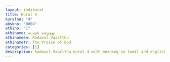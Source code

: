 ```yaml
---
layout: indikural
title: Kural 4
kuralno: "4"
abskno: "0004"
athino: "1"
athiname: கடவுள் வாழ்த்து
athinameen: Kadavul Vaazlthu
athinametr: The Praise of God
categories: [1]
description: Kadavul Vaazlthu kural 4 with meaning in tamil and english 
---
```


